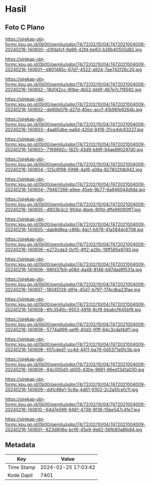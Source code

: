 # Hasil

## Foto C Plano

https://sirekap-obj-formc.kpu.go.id/0b00/pemilu/pdpr/74/72/02/10/04/7472021004009-20240216-140600--d3fda1cf-9a99-42fd-be63-b26b40555d82.jpg

https://sirekap-obj-formc.kpu.go.id/0b00/pemilu/pdpr/74/72/02/10/04/7472021004009-20240216-140601--d801485c-67d7-4522-a924-7ae742f26c20.jpg

https://sirekap-obj-formc.kpu.go.id/0b00/pemilu/pdpr/74/72/02/10/04/7472021004009-20240216-140602--18d142cc-90be-4b52-bb6f-467e7c7f6592.jpg

https://sirekap-obj-formc.kpu.go.id/0b00/pemilu/pdpr/74/72/02/10/04/7472021004009-20240216-140602--de60b076-d27d-40ec-accf-41b96fe9264b.jpg

https://sirekap-obj-formc.kpu.go.id/0b00/pemilu/pdpr/74/72/02/10/04/7472021004009-20240216-140603--4aa65dbe-ea6d-420d-9416-31ce4dc63227.jpg

https://sirekap-obj-formc.kpu.go.id/0b00/pemilu/pdpr/74/72/02/10/04/7472021004009-20240216-140603--7169692c-1825-43d9-b89f-94ae890297d0.jpg

https://sirekap-obj-formc.kpu.go.id/0b00/pemilu/pdpr/74/72/02/10/04/7472021004009-20240216-140604--125c6f98-5998-4a16-a08a-827802fdb942.jpg

https://sirekap-obj-formc.kpu.go.id/0b00/pemilu/pdpr/74/72/02/10/04/7472021004009-20240216-140604--79467266-e8ee-45eb-9b77-6a946044dfdd.jpg

https://sirekap-obj-formc.kpu.go.id/0b00/pemilu/pdpr/74/72/02/10/04/7472021004009-20240216-140605--4803b3c2-904d-4beb-90fd-dffe96090ff7.jpg

https://sirekap-obj-formc.kpu.go.id/0b00/pemilu/pdpr/74/72/02/10/04/7472021004009-20240216-140605--dab8d8ea-c86b-4dc1-b678-41a584dc6708.jpg

https://sirekap-obj-formc.kpu.go.id/0b00/pemilu/pdpr/74/72/02/10/04/7472021004009-20240216-140606--e272cda3-0cf5-4ff2-a29c-19ff585e9740.jpg

https://sirekap-obj-formc.kpu.go.id/0b00/pemilu/pdpr/74/72/02/10/04/7472021004009-20240216-140606--98fd37b9-a08d-4a48-8146-b97dad9f531a.jpg

https://sirekap-obj-formc.kpu.go.id/0b00/pemilu/pdpr/74/72/02/10/04/7472021004009-20240216-140607--18045129-d91e-45d7-b797-174cdba23fae.jpg

https://sirekap-obj-formc.kpu.go.id/0b00/pemilu/pdpr/74/72/02/10/04/7472021004009-20240216-140608--6fc3540c-9553-4918-8cf8-bbabcf645bf9.jpg

https://sirekap-obj-formc.kpu.go.id/0b00/pemilu/pdpr/74/72/02/10/04/7472021004009-20240216-140608--5774a899-aef6-40d3-91ff-84c3cdaf4df1.jpg

https://sirekap-obj-formc.kpu.go.id/0b00/pemilu/pdpr/74/72/02/10/04/7472021004009-20240216-140608--f07cded7-cc4d-4411-ba76-0d5371a0fc5b.jpg

https://sirekap-obj-formc.kpu.go.id/0b00/pemilu/pdpr/74/72/02/10/04/7472021004009-20240216-140609--84c005d3-d005-430e-9661-66ed13d1a030.jpg

https://sirekap-obj-formc.kpu.go.id/0b00/pemilu/pdpr/74/72/02/10/04/7472021004009-20240216-140609--dd1c88e1-5c9a-4d61-9302-2c2a5fcefc11.jpg

https://sirekap-obj-formc.kpu.go.id/0b00/pemilu/pdpr/74/72/02/10/04/7472021004009-20240216-140610--64d7e599-9481-4738-9f36-f5be547c4fe7.jpg

https://sirekap-obj-formc.kpu.go.id/0b00/pemilu/pdpr/74/72/02/10/04/7472021004009-20240216-140601--823d806e-bcf6-45e9-9e62-58fb80a8fe84.jpg


## Metadata

| Key        | Value               |
| ---------- | ------------------- |
| Time Stamp | 2024-02-25 17:03:42 |
| Kode Dapil | 7401                |




